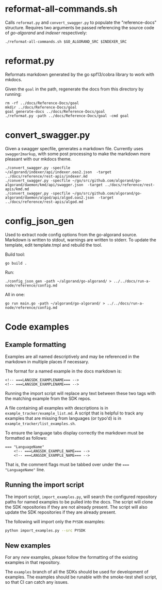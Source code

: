 # reformat-all-commands.sh

Calls `reformat.py` and `convert_swagger.py` to populate the "reference-docs" structure. Requires two arguments be passed referencing the source code of _go-algorand_ and _indexer_ respectively:

`./reformat-all-commands.sh $GO_ALGORAND_SRC $INDEXER_SRC`

# reformat.py

Reformats markdown generated by the go spf13/cobra library to work with mkdocs.

Given the `goal` in the path, regenerate the docs from this directory by running:
```
rm -rf ../docs/Reference-Docs/goal
mkdir ../docs/Reference-Docs/goal
goal generate-docs ../docs/Reference-Docs/goal
./reformat.py -path ../docs/Reference-Docs/goal -cmd goal
```

# convert_swagger.py

Given a swagger specfile, generates a markdown file.
Currently uses `swagger2markup`, with some post processing to make
the markdown more pleasant with our mkdocs theme.

```
./convert_swagger.py -specfile ~/algorand/indexer/api/indexer.oas2.json  -target ../docs/reference/rest-apis/indexer.md
./convert_swagger.py -specfile ~/go/src/github.com/algorand/go-algorand/daemon/kmd/api/swagger.json  -target ../docs/reference/rest-apis/kmd.md
./convert_swagger.py -specfile ~/go/src/github.com/algorand/go-algorand/daemon/algod/api/algod.oas2.json  -target ../docs/reference/rest-apis/algod.md
```

# config_json_gen

Used to extract node config options from the go-algorand source. Markdown is written to stdout, warnings are written to stderr. To update the template, edit template.tmpl and rebuild the tool.

Build tool:
```
go build .
```

Run:
```
./config_json_gen -path ~/algorand/go-algorand/ > ../../docs/run-a-node/reference/config.md
```

All in one:
```
go run main.go -path ~/algorand/go-algorand/ > ../../docs/run-a-node/reference/config.md
```

# Code examples

## Example formatting

Examples are all named descriptively and may be referenced in the markdown in multiple places if necessary.

The format for a named example in the docs markdown is:
```
<!-- ===LANGSDK_EXAMPLENAME=== -->
<!-- ===LANGSDK_EXAMPLENAME=== -->
```
Running the import script will replace any text between these two tags with the matching example from the SDK repos.

A file containing all examples with descriptions is in `example_tracker/example_list.md`.
A script that is helpful to track any examples that are missing from languages (or typo'd) is in `example_tracker/list_examples.sh`.

To ensure the language tabs display correctly the markdown must be formatted as follows:
```
=== "LanguageName"
    <!-- ===LANGSDK_EXAMPLE_NAME=== -->
    <!-- ===LANGSDK_EXAMPLE_NAME=== -->
```

That is, the comment flags must be tabbed over under the `=== "LanguageName"` line.



## Running the import script

The import script, `import_examples.py`, will search the configured repository paths for named examples to be pulled into the docs. The script will clone the SDK repositories if they are not already present. The script will also update the SDK repositories if they are already present.

The following will import only the `PYSDK` examples:
```sh
python import_examples.py --src PYSDK
```

## New examples

For any *new* examples, please follow the formatting of the existing examples in that repository.

The `examples` branch of all the SDKs should be used for development of examples.  The examples should be runable with the smoke-test shell script, so that CI can catch any issues.
